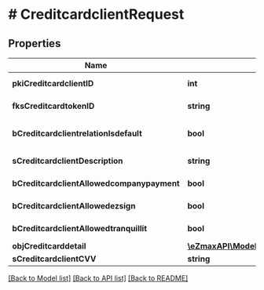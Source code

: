 # # CreditcardclientRequest

## Properties

Name | Type | Description | Notes
------------ | ------------- | ------------- | -------------
**pkiCreditcardclientID** | **int** | The unique ID of the Creditcardclient | [optional]
**fksCreditcardtokenID** | **string** | The creditcard token identifier | [optional]
**bCreditcardclientrelationIsdefault** | **bool** | Whether if it&#39;s the creditcardclient is the default one |
**sCreditcardclientDescription** | **string** | The description of the Creditcardclient |
**bCreditcardclientAllowedcompanypayment** | **bool** | Whether if it&#39;s an allowedagencypayment |
**bCreditcardclientAllowedezsign** | **bool** | Whether if it&#39;s an allowedroyallepageprotection |
**bCreditcardclientAllowedtranquillit** | **bool** | Whether if it&#39;s an allowedtranquillit |
**objCreditcarddetail** | [**\eZmaxAPI\Model\CreditcarddetailRequest**](CreditcarddetailRequest.md) |  |
**sCreditcardclientCVV** | **string** | The creditcard card CVV |

[[Back to Model list]](../../README.md#models) [[Back to API list]](../../README.md#endpoints) [[Back to README]](../../README.md)
